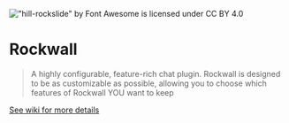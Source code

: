 !["hill-rockslide" by Font Awesome is licensed under CC BY 4.0](https://user-images.githubusercontent.com/62707056/210004298-69983266-08fb-4496-a1ae-0f94e6b4abd8.png)
# Rockwall

> A highly configurable, feature-rich chat plugin. Rockwall is designed to be as customizable as possible, allowing you to choose which features of Rockwall YOU want to keep

[See wiki for more details](https://github.com/HoodieRocks/Rockwall/wiki)
